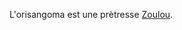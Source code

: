 <!-- TITLE: Orisangoma -->
<!-- SUBTITLE: Présentation de l'Orisangoma -->

L'orisangoma est une prètresse [Zoulou](/peuple/zulu).